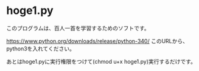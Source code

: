 hoge1.py
========
このプログラムは、百人一首を学習するためのソフトです。

https://www.python.org/downloads/release/python-340/ このURLから、python3を入れてください。

あとはhoge1.pyに実行権限をつけて(chmod u+x hoge1.py)実行するだけです。

